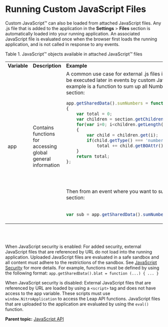 # Running Custom JavaScript Files 

Custom JavaScript™ can also be loaded from attached JavaScript files. Any .js file that is added to the application in the **Settings** \> **Files** section is automatically loaded into your running application. An associated JavaScript file is evaluated once when the browser first loads the running application, and is not called in response to any events.

Table 1. JavaScript™ objects available in attached JavaScript™ files

<table class="table-wrap">
<tr>
<td width="100"><b>Variable</b></td><td width="200"><b>Description</b></td><td><b>Example</b></td>
</tr>
<tr>
<td>app
<td>Contains functions for accessing global general information
<td>   A common use case for external .js files is utility methods to be executed later in events by custom JavaScript. One example is a function to sum up all Number values in a section:<br>

```javascript
app.getSharedData().sumNumbers = function(section)
{
	var total = 0;
	var children = section.getChildren();
	for(var i=0; i<children.getLength(); i++)
	{
		var child = children.get(i);
		if(child.getType() === 'number')
			total += child.getBOAttr().getValue();
	}
	return total;
};
```
<br>
<br>
<br>
Then from an event where you want to sum all numbers in a section:<br>
<br>

```javascript   
var sub = app.getSharedData().sumNumbers(page.F_Expense);
```
   

</tr>
</table>

<br>
<br>

When JavaScript security is enabled: For added security, external JavaScript files that are referenced by URL do not load into the running application. Uploaded JavaScript files are evaluated in a safe sandbox and all content must adhere to the restrictions of the sandbox. See [JavaScript Security](ref_jsapi_javascript_security.md#) for more details. For example, functions must be defined by using the following format: `app.getSharedData().blat = function (...) { ... }`

When JavaScript security is disabled: External JavaScript files that are referenced by URL are loaded by using a `<script>` tag and does not have access to the app variable. These scripts must use `window.NitroApplication` to access the Leap API functions. JavaScript files that are uploaded to the application are evaluated by using the `eval()` function.

**Parent topic:** [JavaScript API](ref_javascript_api.md)

